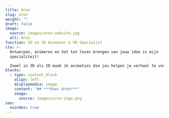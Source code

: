 ```yaml
---
title: Aron
slug: aron
weight: ""
draft: false
image:
  source: images/aron-website.jpg
  alt: Aron
function: 2D en 3D Animator & VR Specialist
cta: >-
  Ontwerpen, animeren en het tot leven brengen van jouw idee is mijn
  specialiteit! 

  Zowel in 3D als 2D maak ik animaties die jou helpen je verhaal te vertellen.
blocks:
  - type: content_block
    align: left
    displaymedia: image
    content: "## ***Over Aron***"
    image:
      source: images/aron-inge.png
seo:
  noindex: true
---
```

